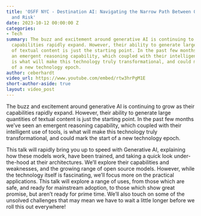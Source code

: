 ```yaml
---
title: 'OSFF NYC - Destination AI: Navigating the Narrow Path Between Opportunity
  and Risk'
date: 2023-10-12 00:00:00 Z
categories:
- Tech
summary: The buzz and excitement around generative AI is continuing to grow as their
  capabilities rapidly expand. However, their ability to generate large quantities
  of textual content is just the starting point. In the past few months we’ve seen
  an emergent reasoning capability, which coupled with their intelligent use of tools,
  is what will make this technology truly transformational, and could mark the start
  of a new technology epoch.
author: ceberhardt
video_url: https://www.youtube.com/embed/rtw3hrPgM1E
short-author-aside: true
layout: video_post
---
```


The buzz and excitement around generative AI is continuing to grow as their capabilities rapidly expand. However, their ability to generate large quantities of textual content is just the starting point. In the past few months we’ve seen an emergent reasoning capability, which coupled with their intelligent use of tools, is what will make this technology truly transformational, and could mark the start of a new technology epoch.

This talk will rapidly bring you up to speed with Generative AI, explaining how these models work, have been trained, and taking a quick look under-the-hood at their architectures. We’ll explore their capabilities and weaknesses, and the growing range of open source models. However, while the technology itself is fascinating, we’ll focus more on the practical applications. This talk will explore a range of uses, from those which are safe, and ready for mainstream adoption, to those which show great promise, but aren’t ready for prime time. We’ll also touch on some of the unsolved challenges that may mean we have to wait a little longer before we roll this out everywhere!